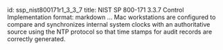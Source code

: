 id: ssp_nist800171r1_3_3_7
title: NIST SP 800-171 3.3.7 Control Implementation
format: markdown
...
Mac workstations are configured to compare and synchronizes internal system clocks with an authoritative source using the NTP protocol so that time stamps for audit records are correctly generated.

